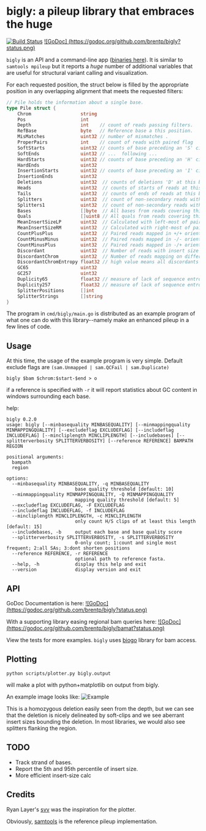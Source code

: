 bigly: a pileup library that embraces the huge
==============================================

[![Build Status](https://travis-ci.org/brentp/bigly.svg?branch=master)](https://travis-ci.org/brentp/bigly)
[![GoDoc] (https://godoc.org/github.com/brentp/bigly?status.png)](https://godoc.org/github.com/brentp/bigly)

`bigly` is an API and a command-line app ([binaries here](https://github.com/brentp/bigly/releases)). It is similar to `samtools mpileup` but it reports a *huge* number of
additional variables that are useful for structural variant calling and visualization.

For each requested position, the struct below is filled by the appropriate position in any overlapping
alignment that meets the requested filters:

```Go
// Pile holds the information about a single base.
type Pile struct {
	Chrom                  string
	Pos                    int
	Depth                  int    // count of reads passing filters.
	RefBase                byte   // Reference base a this position.
	MisMatches             uint32 // number of mismatches .
	ProperPairs            int    // count of reads with paired flag
	SoftStarts             uint32 // counts of base preceding an 'S' cigar op
	SoftEnds               uint32 // ...  following ...
	HardStarts             uint32 // counts of base preceding an 'H' cigar op
	HardEnds               uint32
	InsertionStarts        uint32 // counts of base preceding an 'I' cigar op
	InsertionEnds          uint32
	Deletions              uint32  // counts of deletions 'D' at this base
	Heads                  uint32  // counts of starts of reads at this base
	Tails                  uint32  // counts of ends of reads at this base
	Splitters              uint32  // count of non-secondary reads with SA tags.
	Splitters1             uint32  // count of non-secondary reads with exactly 1 SA tag.
	Bases                  []byte  // All bases from reads covering this position
	Quals                  []uint8 // All quals from reads covering this position
	MeanInsertSizeLP       uint32  // Calculated with left-most of pair
	MeanInsertSizeRM       uint32  // Calculated with right-most of pair
	CountPlusPlus          uint32  // Paired reads mapped in +/+ orientation
	CountMinusMinus        uint32  // Paired reads mapped in -/- orientation
	CountMinusPlus         uint32  // Paired reads mapped in -/+ orientation
	Discordant             uint32  // Number of reads with insert size > ConcordantCutoff
	DiscordantChrom        uint32  // Number of reads mapping on different chroms
	DiscordantChromEntropy float32 // high value means all discordants came from same chrom.
	GC65                   uint32
	GC257                  uint32
	Duplicity65            float32 // measure of lack of sequence entropy.
	Duplicity257           float32 // measure of lack of sequence entropy.
	SplitterPositions      []int
	SplitterStrings        []string
}
```

The program in `cmd/bigly/main.go` is distributed as an example program of what one can do with this
library--namely make an enhanced pileup in a few lines of code.

Usage
-----

At this time, the usage of the example program is very simple.
Default exclude flags are `(sam.Unmapped | sam.QCFail | sam.Duplicate)`

```
bigly $bam $chrom:$start-$end > o
```

if a reference is specified with `-r` it will report statistics about GC content in windows
surrounding each base.

help:
```
bigly 0.2.0
usage: bigly [--minbasequality MINBASEQUALITY] [--minmappingquality MINMAPPINGQUALITY] [--excludeflag EXCLUDEFLAG] [--includeflag INCLUDEFLAG] [--mincliplength MINCLIPLENGTH] [--includebases] [--splitterverbosity SPLITTERVERBOSITY] [--reference REFERENCE] BAMPATH REGION

positional arguments:
  bampath
  region

options:
  --minbasequality MINBASEQUALITY, -q MINBASEQUALITY
                         base quality threshold [default: 10]
  --minmappingquality MINMAPPINGQUALITY, -Q MINMAPPINGQUALITY
                         mapping quality threshold [default: 5]
  --excludeflag EXCLUDEFLAG, -F EXCLUDEFLAG
  --includeflag INCLUDEFLAG, -f INCLUDEFLAG
  --mincliplength MINCLIPLENGTH, -c MINCLIPLENGTH
                         only count H/S clips of at least this length [default: 15]
  --includebases, -b     output each base and base quality score
  --splitterverbosity SPLITTERVERBOSITY, -s SPLITTERVERBOSITY
                         0-only count; 1:count and single most frequent; 2:all SAs; 3:dont shorten positions
  --reference REFERENCE, -r REFERENCE
                         optional path to reference fasta.
  --help, -h             display this help and exit
  --version              display version and exit

```

API
---

GoDoc Documentation is here: [![GoDoc] (https://godoc.org/github.com/brentp/bigly?status.png)](https://godoc.org/github.com/brentp/bigly)

With a supporting library easing regional bam queries here: [![GoDoc] (https://godoc.org/github.com/brentp/bigly/bamat?status.png)](https://godoc.org/github.com/brentp/bigly/bamat)

View the tests for more examples. `bigly` uses [biogo](https://github.com/biogo/hts) library for bam access.

Plotting
--------

```
python scripts/plotter.py bigly.output
```

will make a plot with python+matplotlib on output from bigly.

An example image looks like: 
![Example](https://cloud.githubusercontent.com/assets/1739/20151721/7a23b46a-a678-11e6-87be-0d4666faffdd.png "Bigly Deletion")

This is a homozygous deletion easily seen from the depth, but we can see that the deletion is nicely
delineated by soft-clips and we see aberrant insert sizes bounding the deletion.
In most libraries, we would also see splitters flanking the region.


TODO
----

+ Track strand of bases.
+ Report the 5th and 95th percentile of insert size.
+ More efficient insert-size calc

Credits
-------

Ryan Layer's [svv](https://github.com/ryanlayer/svv) was the inspiration for the plotter.

Obviously, [samtools](https://github.com/samtools/samtools) is the reference pileup implementation.

